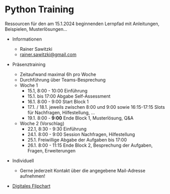 # Python Training

Ressourcen für den am 15.1.2024 beginnenden Lernpfad mit Anleitungen, Beispielen, Musterlösungen...

* Informationen
  * Rainer Sawitzki
  * rainer.sawitzki@gmail.com

* Präsenztraining
  * Zeitaufwand maximal 6h pro Woche
  * Durchführung über Teams-Besprechung
  * Woche 1 
    * 15.1, 8:00 - 10:00 Einführung
    * 15.1. bis 17:00 Abgabe Self-Assessment
    * 16.1. 8:00 - 9:00 Start Block 1
    * 17.1. / 18.1. jeweils zwischen 8:00 und 9:00 sowie 16:15-17:15 Slots für Nachfragen, Hilfestellung, ...
    * 19.1. 8:00 - __9:00__ Ende Block 1, Musterlösung, Q&A
  * Woche 2 (Vorschlag)
    * 22.1, 8:30 - 9:30 Einführung
    * 24.1. 8:00 - 9:00 Session Nachfragen, Hilfestellung
    * 25.1. Freiwillige Abgabe der Aufgaben bis 17:00
    * 26.1. 8:00 - 11:15 Ende Block 2, Besprechung der Aufgaben, Fragen, Erweiterungen

* Individuell
  * Gerne jederzeit Kontakt über die angegebene Mail-Adresse aufnehmen!

* [Digitales Flipchart](https://docs.google.com/presentation/d/1HZmyomskISVortprx_ZMJeahqr1uS8rVI04Y8bt2nkQ/edit?usp=sharing)
